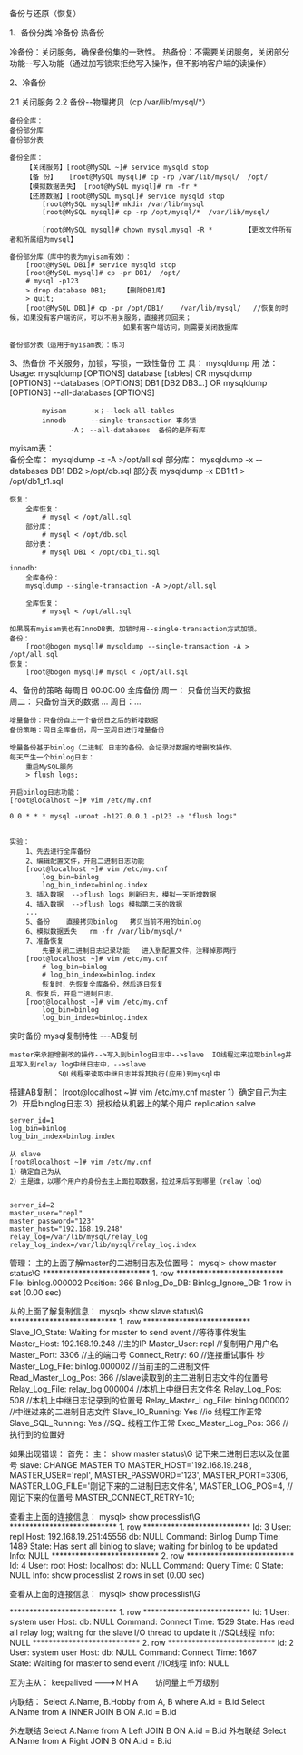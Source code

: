 备份与还原（恢复）

1、备份分类
	冷备份
	热备份

冷备份：关闭服务，确保备份集的一致性。
热备份：不需要关闭服务，关闭部分功能--写入功能（通过加写锁来拒绝写入操作，但不影响客户端的读操作）


2、冷备份


	
2.1	关闭服务
2.2	备份--物理拷贝（cp /var/lib/mysql/*）
	
	备份全库：
	备份部分库
	备份部分表
	
	备份全库：
		【关闭服务】[root@MySQL ~]# service mysqld stop
		【备 份】	[root@MySQL mysql]# cp -rp /var/lib/mysql/  /opt/
		【模拟数据丢失】 [root@MySQL mysql]# rm -fr *
		【还原数据】[root@MySQL mysql]# service mysqld stop
			[root@MySQL mysql]# mkdir /var/lib/mysql
			[root@MySQL mysql]# cp -rp /opt/mysql/*  /var/lib/mysql/
			
			[root@MySQL mysql]# chown mysql.mysql -R *        【更改文件所有者和所属组为mysql】
	
	备份部分库（库中的表为myisam有效）：
		[root@MySQL DB1]# service mysqld stop
		[root@MySQL mysql]# cp -pr DB1/  /opt/
		# mysql -p123
		> drop database DB1;    【删除DB1库】
		> quit;
		[root@MySQL DB1]# cp -pr /opt/DB1/    /var/lib/mysql/	//恢复的时候，如果没有客户端访问，可以不用关服务，直接拷贝回来；
								如果有客户端访问，则需要关闭数据库
				
	备份部分表（适用于myisam表）：练习


	
3、热备份
	不关服务，加锁，写锁，一致性备份
	工 具：	mysqldump
	用 法：
		Usage: mysqldump [OPTIONS] database [tables]
		OR     mysqldump [OPTIONS] --databases [OPTIONS] DB1 [DB2 DB3...]
		OR     mysqldump [OPTIONS] --all-databases [OPTIONS]
		
			myisam      -x；--lock-all-tables		
			innodb	    --single-transaction 事务锁
				   -A； --all-databases	备份的是所有库
	
myisam表：		
	备份全库：
		mysqldump -x -A >/opt/all.sql
	部分库：
		mysqldump -x --databases DB1 DB2 >/opt/db.sql
	部分表
		mysqldump -x DB1 t1 > /opt/db1_t1.sql
	
	恢复：
		全库恢复：
			# mysql < /opt/all.sql
		部分库：
			# mysql < /opt/db.sql
		部分表：
			# mysql DB1 < /opt/db1_t1.sql

	innodb:
		全库备份：
		mysqldump --single-transaction -A >/opt/all.sql
	
		全库恢复：
			# mysql < /opt/all.sql

	如果既有myisam表也有InnoDB表，加锁时用--single-transaction方式加锁。
	备份：
		[root@bogon mysql]# mysqldump --single-transaction -A > /opt/all.sql
	恢复：
		[root@bogon mysql]# mysql < /opt/all.sql

4、备份的策略
	每周日 00:00:00  全库备份
	周一：	只备份当天的数据    
	周二：	只备份当天的数据
	...
	周日：...
	
	增量备份：只备份自上一个备份日之后的新增数据
	备份策略：周日全库备份，周一至周日进行增量备份

	增量备份基于binlog（二进制）日志的备份。会记录对数据的增删改操作。
	每天产生一个binlog日志：
		重启MySQL服务
		> flush logs;

	开启binlog日志功能：
	[root@localhost ~]# vim /etc/my.cnf 

	0 0 * * * mysql -uroot -h127.0.0.1 -p123 -e "flush logs"
	
	
	实验：
		1、先去进行全库备份
		2、编辑配置文件，开启二进制日志功能
		[root@localhost ~]# vim /etc/my.cnf 
			log_bin=binlog
			log_bin_index=binlog.index
		3、插入数据  -->flush logs 刷新日志，模拟一天新增数据
		4、插入数据  -->flush logs 模拟第二天的数据
		...
		5、备份    直接拷贝binlog   拷贝当前不用的binlog
		6、模拟数据丢失   rm -fr /var/lib/mysql/*
		7、准备恢复
			先要关闭二进制日志记录功能   进入到配置文件，注释掉那两行
		[root@localhost ~]# vim /etc/my.cnf 
			# log_bin=binlog
			# log_bin_index=binlog.index
			恢复时，先恢复全库备份，然后逐日恢复
		8、恢复后，开启二进制日志。
		[root@localhost ~]# vim /etc/my.cnf 
			log_bin=binlog
			log_bin_index=binlog.index

实时备份
	mysql复制特性  ---AB复制
	
	master来承担增删改的操作-->写入到binlog日志中-->slave  IO线程过来拉取binlog并且写入到relay log中继日志中，-->slave 
				SQL线程来读取中继日志并将其执行(应用)到mysql中
	
搭建AB复制：
	[root@localhost ~]# vim /etc/my.cnf
	master
	1）确定自己为主
	2）开启binglog日志
	3）授权给从机器上的某个用户  replication salve

	server_id=1
	log_bin=binlog
	log_bin_index=binlog.index

	从 slave
	[root@localhost ~]# vim /etc/my.cnf
	1）确定自己为从
	2）主是谁，以哪个用户的身份去主上面拉取数据，拉过来后写到哪里（relay log）


	server_id=2
	master_user="repl"
	master_password="123"
	master_host="192.168.19.248"
	relay_log=/var/lib/mysql/relay_log
	relay_log_index=/var/lib/mysql/relay_log.index
	
	
管理：
主的上面了解master的二进制日志及位置号：
mysql> show master status\G
*************************** 1. row ***************************
            File: binlog.000002
        Position: 366
    Binlog_Do_DB: 
Binlog_Ignore_DB: 
1 row in set (0.00 sec)
	
	
从的上面了解复制信息：
mysql> show slave status\G
*************************** 1. row ***************************
               Slave_IO_State: Waiting for master to send event		//等待事件发生
                  Master_Host: 192.168.19.248		//主的IP
                  Master_User: repl			//复制用户用户名
                  Master_Port: 3306			//主的端口号
                Connect_Retry: 60			//连接重试事件 秒
              Master_Log_File: binlog.000002		//当前主的二进制文件
          Read_Master_Log_Pos: 366		//slave读取到的主二进制日志文件的位置号
               Relay_Log_File: relay_log.000004		//本机上中继日志文件名
                Relay_Log_Pos: 508			//本机上中继日志记录到的位置号
        Relay_Master_Log_File: binlog.000002	//中继过来的二进制日志文件
             Slave_IO_Running: Yes			//io 线程工作正常
            Slave_SQL_Running: Yes		//SQL 线程工作正常
 	  Exec_Master_Log_Pos: 366		//执行到的位置好		



如果出现错误：
	首先：
		主：	show master status\G
			记下来二进制日志以及位置号
		slave:
CHANGE MASTER TO
  MASTER_HOST='192.168.19.248',
  MASTER_USER='repl',
  MASTER_PASSWORD='123',
  MASTER_PORT=3306,
  MASTER_LOG_FILE='刚记下来的二进制日志文件名',
  MASTER_LOG_POS=4,			//刚记下来的位置号
  MASTER_CONNECT_RETRY=10;		
		


查看主上面的连接信息：
mysql> show processlist\G
*************************** 1. row ***************************
     Id: 3
   User: repl
   Host: 192.168.19.251:45556
     db: NULL
Command: Binlog Dump
   Time: 1489
  State: Has sent all binlog to slave; waiting for binlog to be updated
   Info: NULL
*************************** 2. row ***************************
     Id: 4
   User: root
   Host: localhost
     db: NULL
Command: Query
   Time: 0
  State: NULL
   Info: show processlist
2 rows in set (0.00 sec)


查看从上面的连接信息：
mysql> show processlist\G



*************************** 1. row ***************************
     Id: 1
   User: system user
   Host: 
     db: NULL
Command: Connect
   Time: 1529
  State: Has read all relay log; waiting for the slave I/O thread to update it	//SQL线程
   Info: NULL
*************************** 2. row ***************************
     Id: 2
   User: system user
   Host: 
     db: NULL
Command: Connect
   Time: 1667		
  State: Waiting for master to send event			//IO线程
   Info: NULL
	


互为主从：      keepalived    --->ＭＨＡ　　访问量上千万级别


	
内联结：
Select A.Name, B.Hobby from A, B where A.id = B.id
Select A.Name from A INNER JOIN B ON A.id = B.id

外左联结
Select A.Name from A Left JOIN B ON A.id = B.id
外右联结
Select A.Name from A Right JOIN B ON A.id = B.id		
	
			
		
		
				
